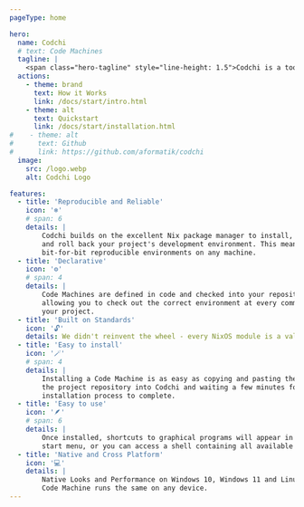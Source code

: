 ```yaml
---
pageType: home

hero:
  name: Codchi
  # text: Code Machines
  tagline: |
    <span class="hero-tagline" style="line-height: 1.5">Codchi is a tool that manages your project's development environment in a reproducible and easy-to-use way. Setting up a development environment should be as easy as a `git clone`!</span>
  actions:
    - theme: brand
      text: How it Works
      link: /docs/start/intro.html
    - theme: alt
      text: Quickstart
      link: /docs/start/installation.html
#    - theme: alt
#      text: Github
#      link: https://github.com/aformatik/codchi
  image:
    src: /logo.webp
    alt: Codchi Logo

features:
  - title: 'Reproducible and Reliable'
    icon: '❄️'
    # span: 6
    details: |
        Codchi builds on the excellent Nix package manager to install, update,
        and roll back your project's development environment. This means
        bit-for-bit reproducible environments on any machine.
  - title: 'Declarative'
    icon: '⚙️'
    # span: 4
    details: |
        Code Machines are defined in code and checked into your repository,
        allowing you to check out the correct environment at every commit of
        your project.
  - title: 'Built on Standards'
    icon: '🔓'
    details: We didn't reinvent the wheel - every NixOS module is a valid Code Machine. Also, every Code Machine is a valid NixOS module, so you're not locked into Codchi.
  - title: 'Easy to install'
    icon: '🪄'
    # span: 4
    details: |
        Installing a Code Machine is as easy as copying and pasting the link to
        the project repository into Codchi and waiting a few minutes for the
        installation process to complete. 
  - title: 'Easy to use'
    icon: '🪶'
    # span: 6
    details: |
        Once installed, shortcuts to graphical programs will appear in your
        start menu, or you can access a shell containing all available tools.
  - title: 'Native and Cross Platform'
    icon: '💻'
    details: |
        Native Looks and Performance on Windows 10, Windows 11 and Linux. Every
        Code Machine runs the same on any device.
---
```


